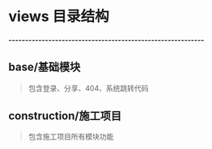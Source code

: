 # views 目录结构
##### -----------------------------------------------------------


## base/基础模块
> 包含登录、分享、404、系统跳转代码  

## construction/施工项目
> 包含施工项目所有模块功能  
